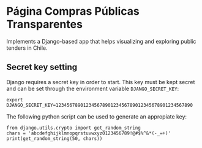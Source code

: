# Página Compras Públicas Transparentes

Implements a Django-based app that helps visualizing and exploring public tenders in Chile.

## Secret key setting

Django requires a secret key in order to start. This key must be kept secret and can be set through the environment variable `DJANGO_SECRET_KEY`:
```
export DJANGO_SECRET_KEY=12345678901234567890123456789012345678901234567890
```

The following python script can be used to generate an appropiate key:
```
from django.utils.crypto import get_random_string
chars = 'abcdefghijklmnopqrstuvwxyz0123456789!@#$%^&*(-_=+)'
print(get_random_string(50, chars))
```
